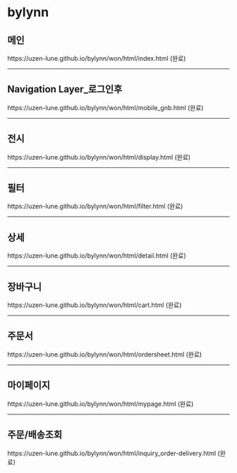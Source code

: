 # bylynn
<h2><strong>메인</strong></h2>
https://uzen-lune.github.io/bylynn/won/html/index.html (완료)

<hr>
<h2><strong>Navigation Layer_로그인후</strong></h2>
https://uzen-lune.github.io/bylynn/won/html/mobile_gnb.html (완료)

<hr>
<h2><strong>전시</strong></h2>
https://uzen-lune.github.io/bylynn/won/html/display.html (완료)

<hr>
<h2><strong>필터</strong></h2>
https://uzen-lune.github.io/bylynn/won/html/filter.html (완료)

<hr>
<h2><strong>상세</strong></h2>
https://uzen-lune.github.io/bylynn/won/html/detail.html (완료)

<hr>
<h2><strong>장바구니</strong></h2> 
https://uzen-lune.github.io/bylynn/won/html/cart.html (완료)

<hr>
<h2><strong>주문서</strong></h2> 
https://uzen-lune.github.io/bylynn/won/html/ordersheet.html (완료)

<hr>
<h2><strong>마이페이지</strong></h2> 
https://uzen-lune.github.io/bylynn/won/html/mypage.html (완료)

<hr>
<h2><strong>주문/배송조회</strong></h2> 
https://uzen-lune.github.io/bylynn/won/html/inquiry_order-delivery.html (완료)


